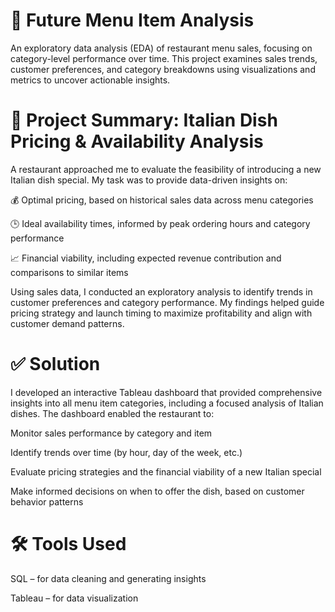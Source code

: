 # 🍝 Future Menu Item Analysis
An exploratory data analysis (EDA) of restaurant menu sales, focusing on category-level performance over time. This project examines sales trends, customer preferences, and category breakdowns using visualizations and metrics to uncover actionable insights.

# 📝 Project Summary: Italian Dish Pricing & Availability Analysis
A restaurant approached me to evaluate the feasibility of introducing a new Italian dish special. My task was to provide data-driven insights on:

💰 Optimal pricing, based on historical sales data across menu categories

🕒 Ideal availability times, informed by peak ordering hours and category performance

📈 Financial viability, including expected revenue contribution and comparisons to similar items

Using sales data, I conducted an exploratory analysis to identify trends in customer preferences and category performance. My findings helped guide pricing strategy and launch timing to maximize profitability and align with customer demand patterns.

# ✅ Solution
I developed an interactive Tableau dashboard that provided comprehensive insights into all menu item categories, including a focused analysis of Italian dishes. The dashboard enabled the restaurant to:

Monitor sales performance by category and item

Identify trends over time (by hour, day of the week, etc.)

Evaluate pricing strategies and the financial viability of a new Italian special

Make informed decisions on when to offer the dish, based on customer behavior patterns

# 🛠️ Tools Used
SQL – for data cleaning and generating insights

Tableau – for data visualization

